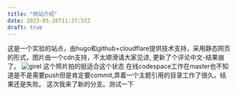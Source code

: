 ```yaml
---
title: "网站介绍"
date: 2023-05-26T11:37:57Z
draft: true
---
```

这是一个实验的站点，由hugo和github+cloudflare提供技术支持，采用静态网页的形式，图片由一个cdn支持，不太顺滑请大家见谅,
更新了个评论中文-结果崩了。
![girel](https://cdn.jsdelivr.net/gh/wjcroom/wjcimg@master/index.jpeg)
这个照片拍的挺适合这个状态
在线codespace工作在master也不知道是不是需要push但是肯定要commit,弄着一个主题引用的目录工作了很久。结果还是失败。
这次我来了新的分支。测试一下
